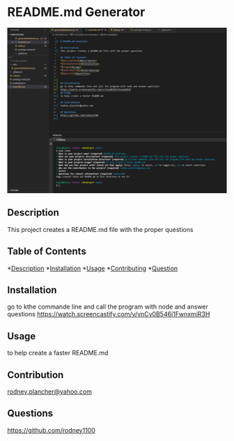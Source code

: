# README.md Generator
![picture or application](./Capture.PNG)
## Description
This project creates a README.md file with the proper questions

## Table of Contents
*[Description](#description) 
*[Installation](#installation) 
*[Usage](#usage) 
*[Contributing](#contributing) 
*[Question](#questions)


## Installation
go to kthe commande line and call the program with node and answer questions
https://watch.screencastify.com/v/vnCy0B546i1FwnxmiR3H
## Usage
to help create a faster README.md

## Contribution
rodney.plancher@yahoo.com

## Questions
https://github.com/rodney1100
